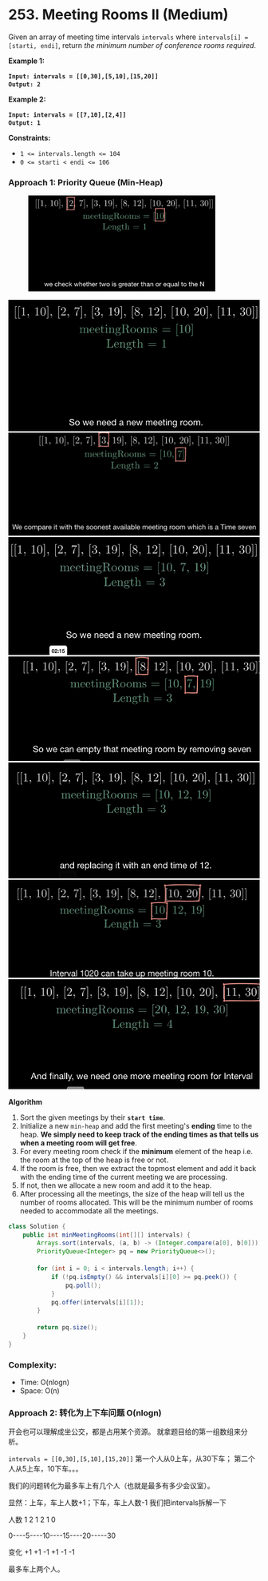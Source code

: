 # 253. Meeting Rooms II (Medium)

Given an array of meeting time intervals `intervals` where `intervals[i] = [starti, endi]`, return _the minimum number of conference rooms required_.

**Example 1:**

<pre><code><strong>Input: intervals = [[0,30],[5,10],[15,20]]
</strong><strong>Output: 2
</strong></code></pre>

**Example 2:**

<pre><code><strong>Input: intervals = [[7,10],[2,4]]
</strong><strong>Output: 1
</strong></code></pre>

**Constraints:**

* `1 <= intervals.length <= 104`
* `0 <= starti < endi <= 106`



### Approach 1: Priority Queue (Min-Heap)

<div align="left">

<figure><img src="../../../.gitbook/assets/image (26).png" alt="" width="375"><figcaption></figcaption></figure>

</div>

![](<../../../.gitbook/assets/image (27).png>)![](<../../../.gitbook/assets/image (28).png>)![](<../../../.gitbook/assets/image (29).png>)![](<../../../.gitbook/assets/image (30).png>)![](<../../../.gitbook/assets/image (31).png>)![](<../../../.gitbook/assets/image (32).png>)![](<../../../.gitbook/assets/image (33).png>)



**Algorithm**

1. Sort the given meetings by their **`start time`**.
2. Initialize a new `min-heap` and add the first meeting's **ending** time to the heap. **We simply need to keep track of the ending times as that tells us when a meeting room will get free**.
3. For every meeting room check if the **minimum** element of the heap i.e. the room at the top of the heap is free or not.
4. If the room is free, then we extract the topmost element and add it back with the ending time of the current meeting we are processing.
5. If not, then we allocate a new room and add it to the heap.
6. After processing all the meetings, the size of the heap will tell us the number of rooms allocated. This will be the minimum number of rooms needed to accommodate all the meetings.

```java
class Solution {
    public int minMeetingRooms(int[][] intervals) {
        Arrays.sort(intervals, (a, b) -> (Integer.compare(a[0], b[0])));
        PriorityQueue<Integer> pq = new PriorityQueue<>();

        for (int i = 0; i < intervals.length; i++) {
            if (!pq.isEmpty() && intervals[i][0] >= pq.peek()) {
                pq.poll();
            }
            pq.offer(intervals[i][1]);
        }

        return pq.size();
    }
}
```

### Complexity:

* Time: O(nlogn)
* Space: O(n)



### Approach 2: 转化为上下车问题 O(nlogn)&#x20;

开会也可以理解成坐公交，都是占用某个资源。 就拿题目给的第一组数组来分析。

`intervals = [[0,30],[5,10],[15,20]]` 第一个人从0上车，从30下车； 第二个人从5上车，10下车。。。

我们的问题转化为最多车上有几个人（也就是最多有多少会议室）。

显然：上车，车上人数+1；下车，车上人数-1 我们把intervals拆解一下

人数 1       2        1         2         1           0&#x20;

&#x20;        0----5----10----15----20-----30&#x20;

变化 +1     +1      -1       +1       -1          -1&#x20;

最多车上两个人。

